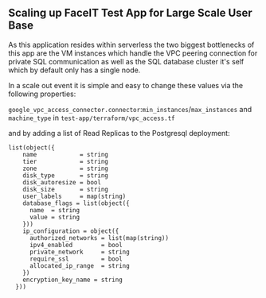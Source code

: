## Scaling up FaceIT Test App for Large Scale User Base

As this application resides within serverless the two biggest bottlenecks of this app are the VM instances which handle the VPC peering connection for private SQL communication as well as the SQL database cluster it's self which by default only has a single node.

In a scale out event it is simple and easy to change these values via the following properties:

`google_vpc_access_connector.connector`:`min_instances`/`max_instances` and `machine_type` in `test-app/terraform/vpc_access.tf`

and by adding a list of Read Replicas to the Postgresql deployment:

```hcl
list(object({
    name            = string
    tier            = string
    zone            = string
    disk_type       = string
    disk_autoresize = bool
    disk_size       = string
    user_labels     = map(string)
    database_flags = list(object({
      name  = string
      value = string
    }))
    ip_configuration = object({
      authorized_networks = list(map(string))
      ipv4_enabled        = bool
      private_network     = string
      require_ssl         = bool
      allocated_ip_range  = string
    })
    encryption_key_name = string
  }))
```

